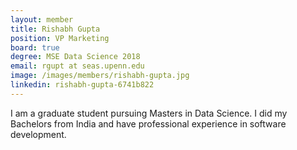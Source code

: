 ```yaml
---
layout: member
title: Rishabh Gupta
position: VP Marketing
board: true
degree: MSE Data Science 2018
email: rgupt at seas.upenn.edu
image: /images/members/rishabh-gupta.jpg
linkedin: rishabh-gupta-6741b822
---
```


I am a graduate student pursuing Masters in Data Science. I did my Bachelors from India and have professional experience in software development.
